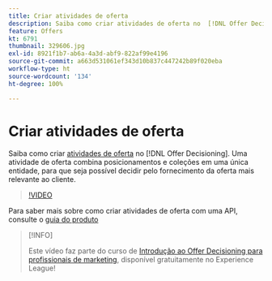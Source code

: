 ```yaml
---
title: Criar atividades de oferta
description: Saiba como criar atividades de oferta no  [!DNL Offer Decisioning]. Uma atividade de oferta combina inserções e coleções em uma única entidade, para que seja possível decidir pelo fornecimento da oferta mais relevante ao cliente.
feature: Offers
kt: 6791
thumbnail: 329606.jpg
exl-id: 8921f1b7-ab6a-4a3d-abf9-822af99e4196
source-git-commit: a663d531061ef343d10b837c447242b89f020eba
workflow-type: ht
source-wordcount: '134'
ht-degree: 100%

---
```


# Criar atividades de oferta

Saiba como criar [atividades de oferta](https://experienceleague.adobe.com/docs/journey-optimizer/using/offer-decisioniong/create-manage-activities/create-offer-activities.html?lang=pt-BR) no [!DNL Offer Decisioning]. Uma atividade de oferta combina posicionamentos e coleções em uma única entidade, para que seja possível decidir pelo fornecimento da oferta mais relevante ao cliente.

>[!VIDEO](https://video.tv.adobe.com/v/329606?quality=12&learn=on)

Para saber mais sobre como criar atividades de oferta com uma API, consulte o [guia do produto](https://experienceleague.adobe.com/docs/journey-optimizer/using/offer-decisioniong/api-reference/activities-api/create.html?lang=pt-BR)

>[!INFO]
>
> Este vídeo faz parte do curso de [Introdução ao Offer Decisioning para profissionais de marketing](https://experienceleague.adobe.com/?recommended=ExperiencePlatform-U-1-2020.1.offerdecisioning), disponível gratuitamente no Experience League!
